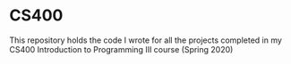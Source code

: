# CS400
This repository holds the code I wrote for all the projects completed in my CS400 Introduction to Programming III course (Spring 2020)
